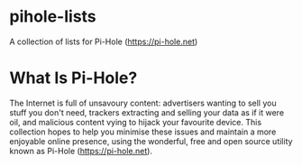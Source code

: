 # pihole-lists
A collection of lists for Pi-Hole (https://pi-hole.net)

# What Is Pi-Hole?
The Internet is full of unsavoury content: advertisers wanting to sell you stuff you don't need, trackers extracting and selling your data as if it were oil, and malicious content vying to hijack your favourite device. This collection hopes to help you minimise these issues and maintain a more enjoyable online presence, using the wonderful, free and open source utility known as Pi-Hole (https://pi-hole.net).